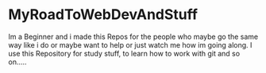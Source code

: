 # MyRoadToWebDevAndStuff
Im a Beginner and i made this Repos for the people who maybe go the same way like i do or maybe want to help or just watch me how im going along.
I use this Repository for study stuff, to learn how to work with git and so on.....
